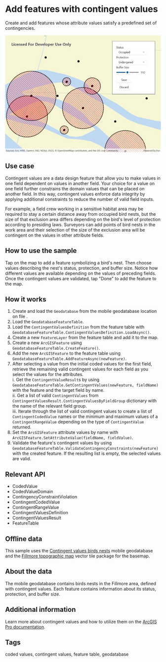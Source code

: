 # Add features with contingent values

Create and add features whose attribute values satisfy a predefined set of contingencies.

![Add features with contingent values](AddFeaturesWithContingentValues.jpg)

## Use case

Contingent values are a data design feature that allow you to make values in one field dependent on values in another field. Your choice for a value on one field further constrains the domain values that can be placed on another field. In this way, contingent values enforce data integrity by applying additional constraints to reduce the number of valid field inputs. 

For example, a field crew working in a sensitive habitat area may be required to stay a certain distance away from occupied bird nests, but the size of that exclusion area differs depending on the bird's level of protection according to presiding laws. Surveyors can add points of bird nests in the work area and their selection of the size of the exclusion area will be contingent on the values in other attribute fields.

## How to use the sample

Tap on the map to add a feature symbolizing a bird's nest. Then choose values describing the nest's status, protection, and buffer size. Notice how different values are available depending on the values of preceding fields. Once the contingent values are validated, tap "Done" to add the feature to the map.

## How it works

1. Create and load the `Geodatabase` from the mobile geodatabase location on file  .
2. Load the `GeodatabaseFeatureTable`.
3. Load the `ContingentValuesDefinition` from the feature table with `GeodatabaseFeatureTable.ContingentValuesDefinition.LoadAsync()`.
4. Create a new `FeatureLayer` from the feature table and add it to the map.
5. Create a new `ArcGISFeature` using `GeodatabaseFeatureTable.CreateFeature()`.
6. Add the new `ArcGISFeature` to the feature table using `GeodatabaseFeatureTable.AddFeatureAsync(newFeature)`.
7. After selecting a value from the initial coded values for the first field, retrieve the remaining valid contingent values for each field as you select the values for the attributes.  
    i. Get the `ContingentValueResult`s by using `GeodatabaseFeatureTable.GetContingentValues(newFeature, fieldName)` with the feature and the target field by name.  
    ii. Get a list of valid `ContingentValues` from `ContingentValuesResult.ContingentValuesByFieldGroup` dictionary with the name of the relevant field group.  
    iii. Iterate through the list of valid contingent values to create a list of `ContingentCodedValue` names or the minimum and maximum values of a `ContingentRangeValue` depending on the type of `ContingentValue` returned.  
8. Set the `ArcGISFeature` attribute values by name with `ArcGISFeature.SetAttributeValue(fieldName, fieldValue)`.
9. Validate the feature's contingent values by using `GeodatabaseFeatureTable.ValidateContingencyConstraints(newFeature)` with the created feature. If the resulting list is empty, the selected values are valid.

## Relevant API

* CodedValue
* CodedValueDomain
* ContingencyConstraintViolation
* ContingentCodedValue
* ContingentRangeValue
* ContingentValuesDefinition
* ContingentValuesResult
* FeatureTable

## Offline data

This sample uses the [Contingent values birds nests](https://arcgis.com/home/item.html?id=e12b54ea799f4606a2712157cf9f6e41) mobile geodatabase and the [Fillmore topographic map](https://arcgis.com/home/item.html?id=b5106355f1634b8996e634c04b6a930a) vector tile package for the basemap.

## About the data

The mobile geodatabase contains birds nests in the Fillmore area, defined with contingent values. Each feature contains information about its status, protection, and buffer size.

## Additional information

Learn more about contingent values and how to utilize them on the [ArcGIS Pro documentation](https://pro.arcgis.com/en/pro-app/latest/help/data/geodatabases/overview/contingent-values.htm).

## Tags

coded values, contingent values, feature table, geodatabase